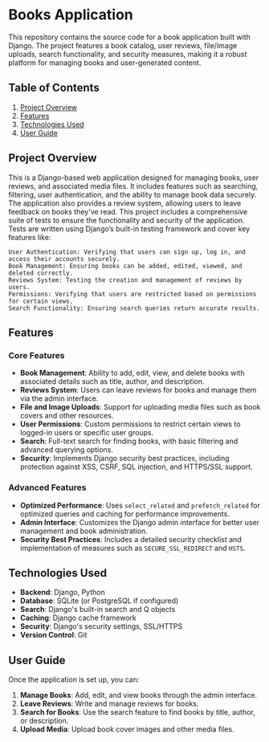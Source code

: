 # Books Application

This repository contains the source code for a book application built with Django. The project features a book catalog, user reviews, file/image uploads, search functionality, and security measures, making it a robust platform for managing books and user-generated content.

## Table of Contents

1. [Project Overview](#project-overview)
2. [Features](#features)
3. [Technologies Used](#technologies-used)
4. [User Guide](#user-guide)


## Project Overview

This is a Django-based web application designed for managing books, user reviews, and associated media files. It includes features such as searching, filtering, user authentication, and the ability to manage book data securely. The application also provides a review system, allowing users to leave feedback on books they've read.
This project includes a comprehensive suite of tests to ensure the functionality and security of the application. Tests are written using Django’s built-in testing framework and cover key features like:

    User Authentication: Verifying that users can sign up, log in, and access their accounts securely.
    Book Management: Ensuring books can be added, edited, viewed, and deleted correctly.
    Reviews System: Testing the creation and management of reviews by users.
    Permissions: Verifying that users are restricted based on permissions for certain views.
    Search Functionality: Ensuring search queries return accurate results.

## Features

### Core Features
- **Book Management**: Ability to add, edit, view, and delete books with associated details such as title, author, and description.
- **Reviews System**: Users can leave reviews for books and manage them via the admin interface.
- **File and Image Uploads**: Support for uploading media files such as book covers and other resources.
- **User Permissions**: Custom permissions to restrict certain views to logged-in users or specific user groups.
- **Search**: Full-text search for finding books, with basic filtering and advanced querying options.
- **Security**: Implements Django security best practices, including protection against XSS, CSRF, SQL injection, and HTTPS/SSL support.

### Advanced Features
- **Optimized Performance**: Uses `select_related` and `prefetch_related` for optimized queries and caching for performance improvements.
- **Admin Interface**: Customizes the Django admin interface for better user management and book administration.
- **Security Best Practices**: Includes a detailed security checklist and implementation of measures such as `SECURE_SSL_REDIRECT` and `HSTS`.

## Technologies Used

- **Backend**: Django, Python
- **Database**: SQLite (or PostgreSQL if configured)
- **Search**: Django's built-in search and Q objects
- **Caching**: Django cache framework
- **Security**: Django's security settings, SSL/HTTPS
- **Version Control**: Git

## User Guide

Once the application is set up, you can:

1. **Manage Books**: Add, edit, and view books through the admin interface.
2. **Leave Reviews**: Write and manage reviews for books.
3. **Search for Books**: Use the search feature to find books by title, author, or description.
4. **Upload Media**: Upload book cover images and other media files.
